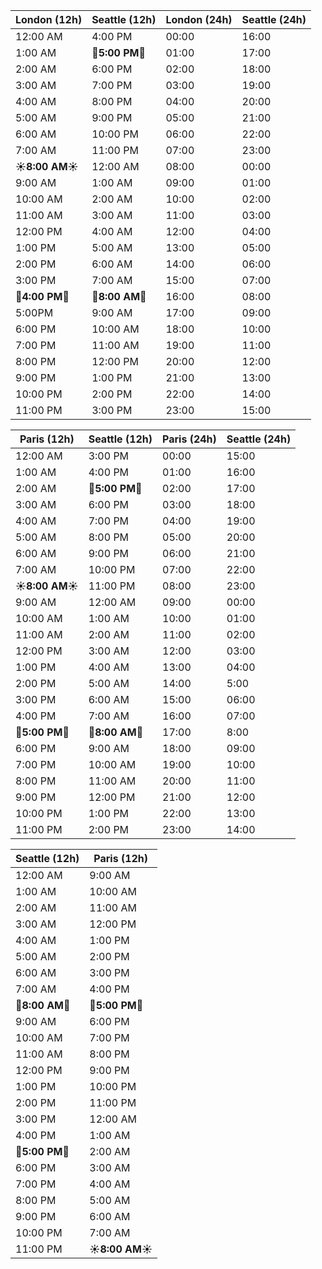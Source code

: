 | London (12h) | Seattle (12h) | London (24h) | Seattle (24h) |
|--------------|----------------|---------------|----------------|
| 12:00 AM     | 4:00 PM        | 00:00         | 16:00         |
| 1:00 AM      | **🛑5:00 PM🛑**     | 01:00         | 17:00         |
| 2:00 AM      | 6:00 PM        | 02:00         | 18:00         |
| 3:00 AM      | 7:00 PM        | 03:00         | 19:00         |
| 4:00 AM      | 8:00 PM        | 04:00         | 20:00         |
| 5:00 AM      | 9:00 PM        | 05:00         | 21:00         |
| 6:00 AM      | 10:00 PM       | 06:00         | 22:00         |
| 7:00 AM      | 11:00 PM       | 07:00         | 23:00         |
| **☀️8:00 AM☀️** | 12:00 AM       | 08:00         | 00:00         |
| 9:00 AM      | 1:00 AM        | 09:00         | 01:00         |
| 10:00 AM     | 2:00 AM        | 10:00         | 02:00         |
| 11:00 AM     | 3:00 AM        | 11:00         | 03:00         |
| 12:00 PM     | 4:00 AM        | 12:00         | 04:00         |
| 1:00 PM      | 5:00 AM        | 13:00         | 05:00         |
| 2:00 PM      | 6:00 AM        | 14:00         | 06:00         |
| 3:00 PM      | 7:00 AM        | 15:00         | 07:00         |
| **📆4:00 PM📆** | **📆8:00 AM📆**   | 16:00         | 08:00         |
| 5:00PM       | 9:00 AM        | 17:00         | 09:00         | 16:55 London To Nice
| 6:00 PM      | 10:00 AM       | 18:00         | 10:00         |
| 7:00 PM      | 11:00 AM       | 19:00         | 11:00         |
| 8:00 PM      | 12:00 PM       | 20:00         | 12:00         |
| 9:00 PM      | 1:00 PM        | 21:00         | 13:00         |
| 10:00 PM     | 2:00 PM        | 22:00         | 14:00         |
| 11:00 PM     | 3:00 PM        | 23:00         | 15:00         |




| Paris (12h) | Seattle (12h) | Paris (24h) | Seattle (24h) |
|-------------|----------------|--------------|----------------|
| 12:00 AM    | 3:00 PM        | 00:00       | 15:00         |
| 1:00 AM     | 4:00 PM        | 01:00       | 16:00         |
| 2:00 AM     | **🛑5:00 PM🛑**     | 02:00       | 17:00         |
| 3:00 AM     | 6:00 PM        | 03:00       | 18:00         |
| 4:00 AM     | 7:00 PM        | 04:00       | 19:00         |
| 5:00 AM     | 8:00 PM        | 05:00       | 20:00         |
| 6:00 AM     | 9:00 PM        | 06:00       | 21:00         |
| 7:00 AM     | 10:00 PM       | 07:00       | 22:00         |
| **☀️8:00 AM☀️** | 11:00 PM    | 08:00       | 23:00       |
| 9:00 AM     | 12:00 AM       | 09:00       | 00:00         |
| 10:00 AM    | 1:00 AM        | 10:00       | 01:00         |
| 11:00 AM    | 2:00 AM        | 11:00       | 02:00         |
| 12:00 PM    | 3:00 AM        | 12:00       | 03:00         |
| 1:00 PM     | 4:00 AM        | 13:00       | 04:00         |
| 2:00 PM     | 5:00 AM        | 14:00       | 5:00          |
| 3:00 PM     | 6:00 AM        | 15:00       | 06:00         |
| 4:00 PM     | 7:00 AM        | 16:00       | 07:00         |
| **📆5:00 PM📆** | **📆8:00 AM📆**   | 17:00  | 8:00         |
| 6:00 PM     | 9:00 AM        | 18:00       | 09:00         |
| 7:00 PM     | 10:00 AM       | 19:00       | 10:00         |
| 8:00 PM     | 11:00 AM       | 20:00       | 11:00         |
| 9:00 PM     | 12:00 PM       | 21:00       | 12:00         |
| 10:00 PM    | 1:00 PM        | 22:00       | 13:00         |
| 11:00 PM    | 2:00 PM        | 23:00       | 14:00         |



| Seattle (12h) | Paris (12h)  |
|---------------|--------------|
| 12:00 AM      | 9:00 AM      |
| 1:00 AM       | 10:00 AM     |
| 2:00 AM       | 11:00 AM     |
| 3:00 AM       | 12:00 PM     |
| 4:00 AM       | 1:00 PM      |
| 5:00 AM       | 2:00 PM      |
| 6:00 AM       | 3:00 PM      |
| 7:00 AM       | 4:00 PM      |
| **📆8:00 AM📆** | **📆5:00 PM📆**  |
| 9:00 AM       | 6:00 PM      |
| 10:00 AM      | 7:00 PM      |
| 11:00 AM      | 8:00 PM      |
| 12:00 PM      | 9:00 PM      |
| 1:00 PM       | 10:00 PM     |
| 2:00 PM       | 11:00 PM     |
| 3:00 PM       | 12:00 AM     |
| 4:00 PM       | 1:00 AM      |
| **🛑5:00 PM🛑** | 2:00 AM      |
| 6:00 PM       | 3:00 AM      |
| 7:00 PM       | 4:00 AM      |
| 8:00 PM       | 5:00 AM      |
| 9:00 PM       | 6:00 AM      |
| 10:00 PM      | 7:00 AM      |
| 11:00 PM      | **☀️8:00 AM☀️** | 
